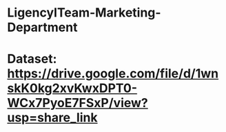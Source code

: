 # LigencyITeam-Marketing-Department
# Dataset: https://drive.google.com/file/d/1wnskK0kg2xvKwxDPT0-WCx7PyoE7FSxP/view?usp=share_link
